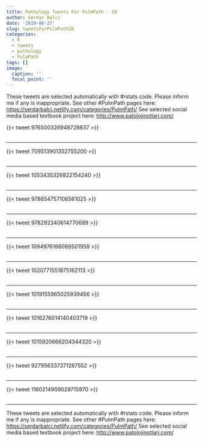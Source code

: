 ```yaml
---
title: Pathology Tweets For PulmPath - 28
author: Serdar Balci
date: '2019-08-27'
slug: tweetsForPulmPath28
categories:
  - R
  - tweets
  - pathology
  - PulmPath
tags: []
image:
  caption: ''
  focal_point: ''
---
```



These tweets are selected automatically with #rstats code. Please inform me if any is inappropriate.
See other #PulmPath pages here: https://serdarbalci.netlify.com/categories/PulmPath/ 
See selected social media based textbook project here: http://www.patolojinotlari.com/

{{< tweet 976500326948728837 >}}
<br>
<br>
<hr>
{{< tweet 709513901352755200 >}}
<br>
<br>
<hr>
{{< tweet 1053435326822154240 >}}
<br>
<br>
<hr>
{{< tweet 978654757106561025 >}}
<br>
<br>
<hr>
{{< tweet 978292340614770689 >}}
<br>
<br>
<hr>
{{< tweet 1094976166069501959 >}}
<br>
<br>
<hr>
{{< tweet 1020771551875162113 >}}
<br>
<br>
<hr>
{{< tweet 1019155965025939456 >}}
<br>
<br>
<hr>
{{< tweet 1016276014140403719 >}}
<br>
<br>
<hr>
{{< tweet 1015920666204344320 >}}
<br>
<br>
<hr>
{{< tweet 927956337371287552 >}}
<br>
<br>
<hr>
{{< tweet 1160214909029715970 >}}
<br>
<br>
<hr>


These tweets are selected automatically with #rstats code. Please inform me if any is inappropriate.
See other #PulmPath pages here: https://serdarbalci.netlify.com/categories/PulmPath/ 
See selected social media based textbook project here: http://www.patolojinotlari.com/
